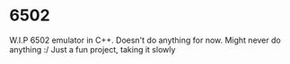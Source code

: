 # 6502 
W.I.P 6502 emulator in C++. 
Doesn't do anything for now.
Might never do anything :/
Just a fun project, taking it slowly
